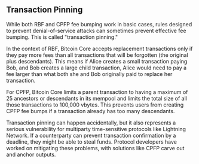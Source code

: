 ## Transaction Pinning

While both RBF and CPFP fee bumping work in basic cases, rules designed to prevent denial-of-service attacks can sometimes prevent effective fee bumping. This is called "transaction pinning."

In the context of RBF, Bitcoin Core accepts replacement transactions only if they pay more fees than all transactions that will be forgotten (the original plus descendants). This means if Alice creates a small transaction paying Bob, and Bob creates a large child transaction, Alice would need to pay a fee larger than what both she and Bob originally paid to replace her transaction.

For CPFP, Bitcoin Core limits a parent transaction to having a maximum of 25 ancestors or descendants in its mempool and limits the total size of all those transactions to 100,000 vbytes. This prevents users from creating CPFP fee bumps if a transaction already has too many descendants.

Transaction pinning can happen accidentally, but it also represents a serious vulnerability for multiparty time-sensitive protocols like Lightning Network. If a counterparty can prevent transaction confirmation by a deadline, they might be able to steal funds. Protocol developers have worked on mitigating these problems, with solutions like CPFP carve out and anchor outputs.